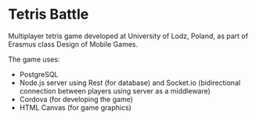 # Tetris Battle

Multiplayer tetris game developed at University of Lodz, Poland, as part of Erasmus class Design of Mobile Games.

The game uses:
- PostgreSQL
- Node.js server using Rest (for database) and Socket.io (bidirectional connection between players using server as a middleware)
- Cordova (for developing the game)
- HTML Canvas (for game graphics)
